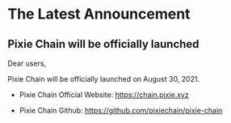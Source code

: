 # The Latest Announcement

## Pixie Chain will be officially launched

Dear users, 

Pixie Chain will be officially launched on August 30, 2021.

- Pixie Chain Official Website: <https://chain.pixie.xyz>

- Pixie Chain Github: https://github.com/pixiechain/pixie-chain
